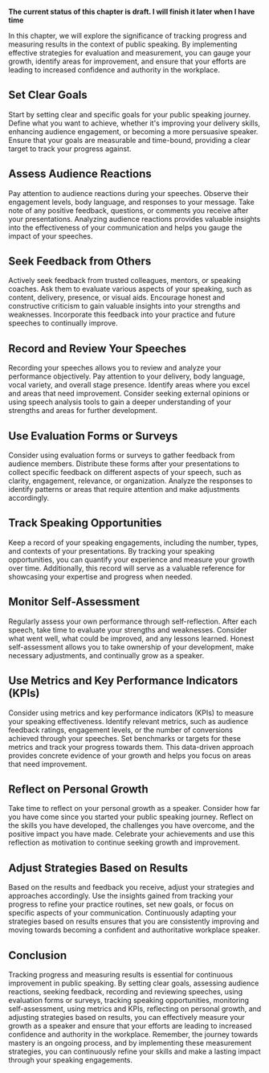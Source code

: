 **The current status of this chapter is draft. I will finish it later when I have time**

In this chapter, we will explore the significance of tracking progress and measuring results in the context of public speaking. By implementing effective strategies for evaluation and measurement, you can gauge your growth, identify areas for improvement, and ensure that your efforts are leading to increased confidence and authority in the workplace.

Set Clear Goals
---------------

Start by setting clear and specific goals for your public speaking journey. Define what you want to achieve, whether it's improving your delivery skills, enhancing audience engagement, or becoming a more persuasive speaker. Ensure that your goals are measurable and time-bound, providing a clear target to track your progress against.

Assess Audience Reactions
-------------------------

Pay attention to audience reactions during your speeches. Observe their engagement levels, body language, and responses to your message. Take note of any positive feedback, questions, or comments you receive after your presentations. Analyzing audience reactions provides valuable insights into the effectiveness of your communication and helps you gauge the impact of your speeches.

Seek Feedback from Others
-------------------------

Actively seek feedback from trusted colleagues, mentors, or speaking coaches. Ask them to evaluate various aspects of your speaking, such as content, delivery, presence, or visual aids. Encourage honest and constructive criticism to gain valuable insights into your strengths and weaknesses. Incorporate this feedback into your practice and future speeches to continually improve.

Record and Review Your Speeches
-------------------------------

Recording your speeches allows you to review and analyze your performance objectively. Pay attention to your delivery, body language, vocal variety, and overall stage presence. Identify areas where you excel and areas that need improvement. Consider seeking external opinions or using speech analysis tools to gain a deeper understanding of your strengths and areas for further development.

Use Evaluation Forms or Surveys
-------------------------------

Consider using evaluation forms or surveys to gather feedback from audience members. Distribute these forms after your presentations to collect specific feedback on different aspects of your speech, such as clarity, engagement, relevance, or organization. Analyze the responses to identify patterns or areas that require attention and make adjustments accordingly.

Track Speaking Opportunities
----------------------------

Keep a record of your speaking engagements, including the number, types, and contexts of your presentations. By tracking your speaking opportunities, you can quantify your experience and measure your growth over time. Additionally, this record will serve as a valuable reference for showcasing your expertise and progress when needed.

Monitor Self-Assessment
-----------------------

Regularly assess your own performance through self-reflection. After each speech, take time to evaluate your strengths and weaknesses. Consider what went well, what could be improved, and any lessons learned. Honest self-assessment allows you to take ownership of your development, make necessary adjustments, and continually grow as a speaker.

Use Metrics and Key Performance Indicators (KPIs)
-------------------------------------------------

Consider using metrics and key performance indicators (KPIs) to measure your speaking effectiveness. Identify relevant metrics, such as audience feedback ratings, engagement levels, or the number of conversions achieved through your speeches. Set benchmarks or targets for these metrics and track your progress towards them. This data-driven approach provides concrete evidence of your growth and helps you focus on areas that need improvement.

Reflect on Personal Growth
--------------------------

Take time to reflect on your personal growth as a speaker. Consider how far you have come since you started your public speaking journey. Reflect on the skills you have developed, the challenges you have overcome, and the positive impact you have made. Celebrate your achievements and use this reflection as motivation to continue seeking growth and improvement.

Adjust Strategies Based on Results
----------------------------------

Based on the results and feedback you receive, adjust your strategies and approaches accordingly. Use the insights gained from tracking your progress to refine your practice routines, set new goals, or focus on specific aspects of your communication. Continuously adapting your strategies based on results ensures that you are consistently improving and moving towards becoming a confident and authoritative workplace speaker.

Conclusion
----------

Tracking progress and measuring results is essential for continuous improvement in public speaking. By setting clear goals, assessing audience reactions, seeking feedback, recording and reviewing speeches, using evaluation forms or surveys, tracking speaking opportunities, monitoring self-assessment, using metrics and KPIs, reflecting on personal growth, and adjusting strategies based on results, you can effectively measure your growth as a speaker and ensure that your efforts are leading to increased confidence and authority in the workplace. Remember, the journey towards mastery is an ongoing process, and by implementing these measurement strategies, you can continuously refine your skills and make a lasting impact through your speaking engagements.
